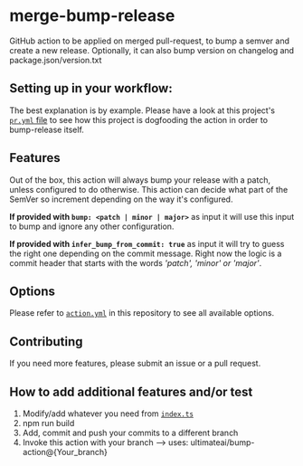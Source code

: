 # merge-bump-release

GitHub action to be applied on merged pull-request, to bump a semver and create a new release. Optionally, it can also bump version on changelog and package.json/version.txt

## Setting up in your workflow:

The best explanation is by example. Please have a look at this project's [`pr.yml` file](./.github/workflows/pr.yml)
to see how this project is dogfooding the action in order to bump-release itself.

## Features

Out of the box, this action will always bump your release with a patch, unless configured
to do otherwise. This action can decide what part of the SemVer so increment depending on 
the way it's configured.

**If provided with `bump: <patch | minor | major>`** as input it will use this input to bump and ignore any other configuration.

**If provided with `infer_bump_from_commit: true`** as input it will try to guess the right one depending on the commit message. Right now the logic is a commit header that starts with the words _'patch', 'minor' or 'major'_.

## Options

Please refer to [`action.yml`](./action.yml) in this repository to see all available options.

## Contributing

If you need more features, please submit an issue or a pull request.

## How to add additional features and/or test

1. Modify/add whatever you need from [`index.ts`](./src/index.ts)
2. npm run build 
3. Add, commit and push your commits to a different branch
4. Invoke this action with your branch --> uses: ultimateai/bump-action@{Your_branch}